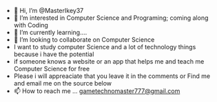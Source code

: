 - 👋 Hi, I’m @MasterIkey37
- 👀 I’m interested in Computer Science and Programing; coming along with Coding
- 🌱 I’m currently learning....
- 💞️ I’m looking to collaborate on Computer Science
- I want to study computer Science and a lot of technology things because i have the potential
- if someone knows a website or an app that helps me and teach me Computer Science for free
- Please i will appreaciate that you leave it in the comments or Find me and email me on the source below
- 📫 How to reach me ... gametechnomaster777@gmail.com


